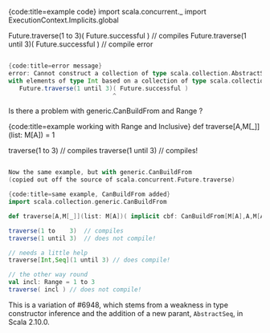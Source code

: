{code:title=example code}
import scala.concurrent._
import ExecutionContext.Implicits.global

Future.traverse(1 to    3)( Future.successful ) // compiles
Future.traverse(1 until 3)( Future.successful ) // compile error
```scala

{code:title=error message}
error: Cannot construct a collection of type scala.collection.AbstractSeq[Int] 
with elements of type Int based on a collection of type scala.collection.AbstractSeq[Int].
   Future.traverse(1 until 3)( Future.successful )
                             ^
```

Is there a problem with generic.CanBuildFrom and Range ?

{code:title=example working with Range and Inclusive}
def traverse[A,M[_]](list: M[A]) = 1

traverse(1 to    3)  // compiles
traverse(1 until 3)  // compiles!
```scala

Now the same example, but with generic.CanBuildFrom
(copied out off the source of scala.concurrent.Future.traverse)

{code:title=same example, CanBuildFrom added}
import scala.collection.generic.CanBuildFrom

def traverse[A,M[_]](list: M[A])( implicit cbf: CanBuildFrom[M[A],A,M[A]] ) = 1

traverse(1 to    3)  // compiles
traverse(1 until 3)  // does not compile!

// needs a little help
traverse[Int,Seq](1 until 3) // does compile!

// the other way round
val incl: Range = 1 to 3
traverse( incl ) // does not compile!
```
This is a variation of #6948, which stems from a weakness in type constructor inference and the addition of a new parant, `AbstractSeq`, in Scala 2.10.0.
